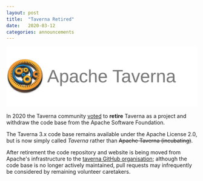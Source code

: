 ```yaml
---
layout: post
title:  "Taverna Retired"
date:   2020-03-12
categories: announcements
---
```


![Apache Taverna](/images/logo/apache-taverna.svg)

In 2020 the Taverna community
[voted](https://lists.apache.org/thread.html/r559e0dd047103414fbf48a6ce1bac2e17e67504c546300f2751c067c%40%3Cdev.taverna.apache.org%3E)
to **retire** Taverna as a project and withdraw the code base from the Apache Software Foundation.

The Taverna 3.x code base remains available under the Apache License 2.0, but is now simply called
_Taverna_ rather than ~~Apache Taverna (incubating)~~.


After retirement the code repository and website is being moved from
Apache's infrastructure to the 
[taverna GitHub organisation](https://github.com/taverna); although 
the code base is no longer actively maintained, pull requests
may infrequently be considered by remaining volunteer caretakers.
